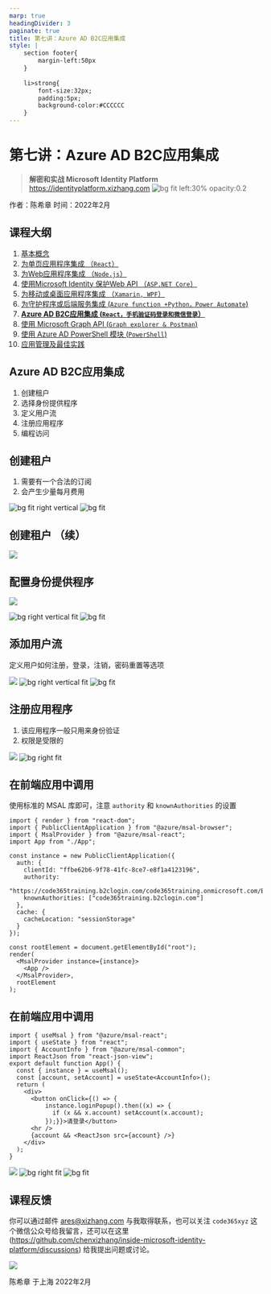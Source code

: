 ```yaml
---
marp: true
headingDivider: 3
paginate: true
title: 第七讲：Azure AD B2C应用集成
style: |
    section footer{
        margin-left:50px
    }
    
    li>strong{
        font-size:32px;
        padding:5px;
        background-color:#CCCCCC
    }
---
```


# 第七讲：Azure AD B2C应用集成 
> **解密和实战 Microsoft Identity Platform**  https://identityplatform.xizhang.com
![bg fit left:30% opacity:0.2](images/aad.png)


作者：陈希章
时间：2022年2月



## 课程大纲
<!--
footer: '**解密和实战 Microsoft Identity Platform**  https://identityplatform.xizhang.com'
-->

1. [基本概念](module1-overview.md)
1. [为单页应用程序集成 （`React`）](module2-spa.md)
1. [为Web应用程序集成 （`Node.js`）](module3-webapp.md)
1. [使用Microsoft Identity 保护Web API （`ASP.NET Core`）](module4-webapi.md)
1. [为移动或桌面应用程序集成 （`Xamarin, WPF`）](module5-desktop-mobile.md)
1. [为守护程序或后端服务集成 (`Azure function +Python，Power Automate`)](module6-deamon-service.md)
1. **[Azure AD B2C应用集成 (`React，手机验证码登录和微信登录`） ](module7-b2c.md)**
1. [使用 Microsoft Graph API (`Graph explorer & Postman`)](module8-msgraph.md)
1. [使用 Azure AD PowerShell 模块 (`PowerShell`)](module9-powershell.md)
1. [应用管理及最佳实践](module10-bestpractices.md)

## <!-- fit -->  Azure AD B2C应用集成
1. 创建租户
1. 选择身份提供程序
1. 定义用户流
1. 注册应用程序
1. 编程访问

##  创建租户

1. 需要有一个合法的订阅
1. 会产生少量每月费用

![bg fit right vertical](images/create-aad-tenant.png)
![bg fit](images/create-aad-b2c-tenant.png)


## 创建租户 （续）
<!-- _footer: '' -->
![](images/use-b2c-3steps.png)

## 配置身份提供程序
<!-- 
请注意github中的redirectUrl的配置

https://docs.microsoft.com/en-us/azure/active-directory-b2c/identity-provider-github?pivots=b2c-user-flow 
 
 -->


![](images/b2c-identityprovider.png)

![bg right vertical fit](images/b2c-localaccount.png)
![bg fit](images/b2c-github.png) 

## 添加用户流

定义用户如何注册，登录，注销，密码重置等选项

![](images/b2c-user-flow-1.png)
![bg right vertical fit](images/b2c-user-flow-2.png)
![bg fit](images/b2c-user-flow-3.png)


## 注册应用程序
1. 该应用程序一般只用来身份验证
1. 权限是受限的
<!-- _footer: '' -->
![](images/aad-b2c-register-spa.png)
![bg right fit](images/b2c-graph-permission.png)


## 在前端应用中调用

使用标准的 MSAL 库即可，注意 `authority` 和 `knownAuthorities` 的设置 
<!-- _footer: '' -->
```tsx
import { render } from "react-dom";
import { PublicClientApplication } from "@azure/msal-browser";
import { MsalProvider } from "@azure/msal-react";
import App from "./App";

const instance = new PublicClientApplication({
  auth: {
    clientId: "ffbe62b6-9f78-41fc-8ce7-e8f1a4123196",
    authority:
      "https://code365training.b2clogin.com/code365training.onmicrosoft.com/B2C_1_signup_signin",
    knownAuthorities: ["code365training.b2clogin.com"]
  },
  cache: {
    cacheLocation: "sessionStorage"
  }
});

const rootElement = document.getElementById("root");
render(
  <MsalProvider instance={instance}>
    <App />
  </MsalProvider>,
  rootElement
);
```

## 在前端应用中调用
<!-- _footer: '' -->
<!-- 范例 https://codesandbox.io/s/module7-spa-b2c-dnvqu -->

```tsx
import { useMsal } from "@azure/msal-react";
import { useState } from "react";
import { AccountInfo } from "@azure/msal-common";
import ReactJson from "react-json-view";
export default function App() {
  const { instance } = useMsal();
  const [account, setAccount] = useState<AccountInfo>();
  return (
    <div>
      <button onClick={() => {
          instance.loginPopup().then((x) => {
            if (x && x.account) setAccount(x.account);
          });}}>请登录</button>
      <hr />
      {account && <ReactJson src={account} />}
    </div>
  );
}

```
![](images/b2c-accountinfo.png)
![bg right fit](images/b2c-login.png)
![bg fit](images/b2c-github-login.png)

## 课程反馈

你可以通过邮件 <ares@xizhang.com> 与我取得联系，也可以关注 `code365xyz` 这个微信公众号给我留言，还可以在这里 (<https://github.com/chenxizhang/inside-microsoft-identity-platform/discussions>) 给我提出问题或讨论。

![](images/code365xyz.jpg)


陈希章 于上海
2022年2月